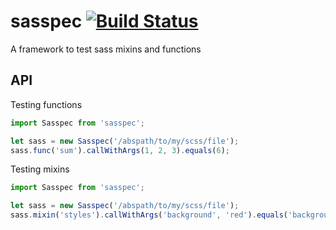 # sasspec [![Build Status](https://travis-ci.org/zephraph/sasspec.svg?branch=master)](https://travis-ci.org/zephraph/sasspec)

A framework to test sass mixins and functions

## API

Testing functions

```javascript
import Sasspec from 'sasspec';

let sass = new Sasspec('/abspath/to/my/scss/file');
sass.func('sum').callWithArgs(1, 2, 3).equals(6);
```

Testing mixins

```javascript
import Sasspec from 'sasspec';

let sass = new Sasspec('/abspath/to/my/scss/file');
sass.mixin('styles').callWithArgs('background', 'red').equals('background: red;');
```
